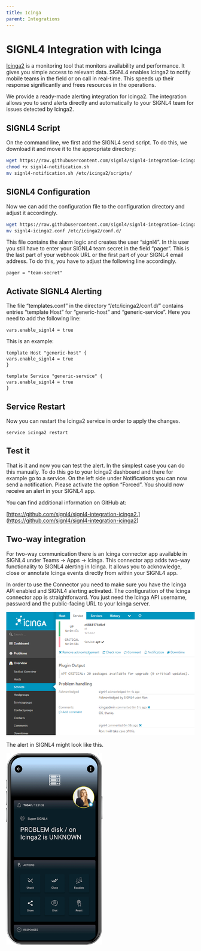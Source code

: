 ```yaml
---
title: Icinga
parent: Integrations
---
```


# SIGNL4 Integration with Icinga

[Icinga2](https://icinga.com/) is a monitoring tool that monitors availability and performance. It gives you simple access to relevant data. SIGNL4 enables Icinga2 to notify mobile teams in the field or on call in real-time. This speeds up their response significantly and frees resources in the operations.

We provide a ready-made alerting integration for Icinga2. The integration allows you to send alerts directly and automatically to your SIGNL4 team for issues detected by Icinga2.

## SIGNL4 Script

On the command line, we first add the SIGNL4 send script. To do this, we download it and move it to the appropriate directory:

```bash
wget https://raw.githubusercontent.com/signl4/signl4-integration-icinga2/master/signl4-notification.sh
chmod +x signl4-notification.sh
mv signl4-notification.sh /etc/icinga2/scripts/
```

## SIGNL4 Configuration

Now we can add the configuration file to the configuration directory and adjust it accordingly.

```bash
wget https://raw.githubusercontent.com/signl4/signl4-integration-icinga2/master/signl4-icinga2.conf
mv signl4-icinga2.conf /etc/icinga2/conf.d/
```

This file contains the alarm logic and creates the user “signl4”. In this user you still have to enter your SIGNL4 team secret in the field “pager”. This is the last part of your webhook URL or the first part of your SIGNL4 email address. To do this, you have to adjust the following line accordingly.

```
pager = "team-secret"
```

## Activate SIGNL4 Alerting

The file “templates.conf” in the directory “/etc/icinga2/conf.d/” contains entries “template Host” for “generic-host” and “generic-service”. Here you need to add the following line:

```
vars.enable_signl4 = true
```

This is an example:

```
template Host "generic-host" {
vars.enable_signl4 = true
}
```

```
template Service "generic-service" {
vars.enable_signl4 = true
}
```

## Service Restart

Now you can restart the Icinga2 service in order to apply the changes.

```
service icinga2 restart
```

## Test it

That is it and now you can test the alert. In the simplest case you can do this manually. To do this go to your Icinga2 dashboard and there for example go to a service. On the left side under Notifications you can now send a notification. Please activate the option “Forced”. You should now receive an alert in your SIGNL4 app.

You can find additional information on GitHub at:

[https://github.com/signl4/signl4-integration-icinga2.] (https://github.com/signl4/signl4-integration-icinga2)

## Two-way integration

For two-way communication there is an Icinga connector app available in SIGNL4 under Teams -> Apps -> Icinga. This connector app adds two-way functionality to SIGNL4 alerting in Icinga. It allows you to acknowledge, close or annotate Icinga events directly from within your SIGNL4 app.

In order to use the Connector you need to make sure you have the Icinga API enabled and SIGNL4 alerting activated. The configuration of the Icinga connector app is straightforward. You just need the Icinga API username, password and the public-facing URL to your Icinga server.

![Icinga Two Way Integration with SIGNL4](icinga-two-way-integration-with-signl4.png)

The alert in SIGNL4 might look like this.

![SIGNL4 Alert](signl4-icinga.png)
